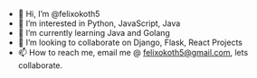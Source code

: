 - 👋 Hi, I’m @felixokoth5 
- 👀 I’m interested in Python, JavaScript, Java
- 🌱 I’m currently learning Java and Golang
- 💞️ I’m looking to collaborate on Django, Flask, React Projects
- 📫 How to reach me, email me @ felixokoth5@gmail.com, lets collaborate.

<!---
felixokoth5/felixokoth5 is a ✨ special ✨ repository because its `README.md` (this file) appears on your GitHub profile.
You can click the Preview link to take a look at your changes.
--->
